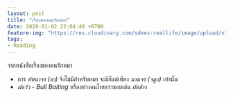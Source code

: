 ```yaml
---
layout: post
title: "เรื่องของคนรักหมา"
date: 2020-01-02 22:04:40 +0700
feature-img: "https://res.cloudinary.com/sdees-reallife/image/upload/v1555658919/sample_feature_img.png"
tags:
- Reading
---
```

จากหนังสือเรื่องของคนรักหมา

<i class="fa fa-child" style="color:plum"></i>

- การ *ทัศนาจร (ตา)* จึงไม่มีสำหรับหมา จะมีก็แต่เพียง *ฆานจร (จมูก)* เท่านั้น
- *ผัดวัว - Bull Baiting* หรืออย่างคนไทยเราชอบเล่น *ผัดช้าง*
